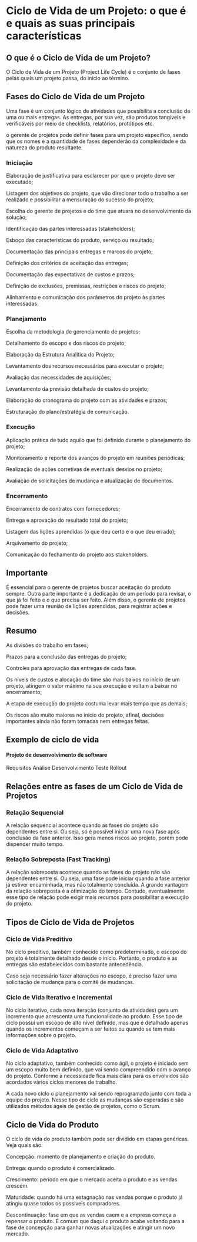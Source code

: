 <h1>Ciclo de Vida de um Projeto: o que é e quais as suas principais características</h1>

<h2> O que é o Ciclo de Vida de um Projeto?</h2>

O Ciclo de Vida de um Projeto (Project Life Cycle) é o conjunto de fases pelas quais um projeto passa, do início ao término.

<h2>Fases do Ciclo de Vida de um Projeto</h2>

Uma fase é um conjunto lógico de atividades que possibilita a conclusão de uma ou mais entregas. As entregas, por sua vez, são produtos tangíveis e verificáveis por meio de checklists, relatórios, protótipos etc.

 o gerente de projetos pode definir fases para um projeto específico, sendo que os nomes e a quantidade de fases dependerão da complexidade e da natureza do produto resultante.
 
 <h3>Iniciação</h3>
 
Elaboração de justificativa para esclarecer por que o projeto deve ser executado;

Listagem dos objetivos do projeto, que vão direcionar todo o trabalho a ser realizado e possibilitar a mensuração do sucesso do projeto;

Escolha do gerente de projetos e do time que atuará no desenvolvimento da solução;

Identificação das partes interessadas (stakeholders);

Esboço das características do produto, serviço ou resultado;

Documentação das principais entregas e marcos do projeto;

Definição dos critérios de aceitação das entregas;

Documentação das expectativas de custos e prazos;

Definição de exclusões, premissas, restrições e riscos do projeto;

Alinhamento e comunicação dos parâmetros do projeto às partes interessadas.

<h3>Planejamento</h3>

Escolha da metodologia de gerenciamento de projetos;

Detalhamento do escopo e dos riscos do projeto;

Elaboração da Estrutura Analítica do Projeto;

Levantamento dos recursos necessários para executar o projeto;

Avaliação das necessidades de aquisições;

Levantamento da previsão detalhada de custos do projeto;

Elaboração do cronograma do projeto com as atividades e prazos;

Estruturação do plano/estratégia de comunicação.

<h3>Execução</h3>

Aplicação prática de tudo aquilo que foi definido durante o planejamento do projeto;


Monitoramento e reporte dos avanços do projeto em reuniões periódicas;

Realização de ações corretivas de eventuais desvios no projeto;

Avaliação de solicitações de mudança e atualização de documentos.

<h3>Encerramento</h3>

Encerramento de contratos com fornecedores;

Entrega e aprovação do resultado total do projeto;

Listagem das lições aprendidas (o que deu certo e o que deu errado);

Arquivamento do projeto;

Comunicação do fechamento do projeto aos stakeholders.

<h2>Importante</h2>

É essencial para o gerente de projetos buscar aceitação do produto sempre.
Outra parte importante é a dedicação de um período para revisar, o que já foi feito e o que precisa ser feito.
Além disso, o gerente de projetos pode fazer uma reunião de lições aprendidas, para registrar ações e decisões.

<h2>Resumo</h2>

As divisões do trabalho em fases;

Prazos para a conclusão das entregas do projeto;

Controles para aprovação das entregas de cada fase.

Os níveis de custos e alocação do time são mais baixos no início de um projeto, atingem o valor máximo na sua execução e voltam a baixar no encerramento;

A etapa de execução do projeto costuma levar mais tempo que as demais;

Os riscos são muito maiores no início do projeto, afinal, decisões importantes ainda não foram tomadas nem entregas feitas.

<h2>Exemplo de ciclo de vida</h2>

<h4>Projeto de desenvolvimento de software</h4>
Requisitos
Análise
Desenvolvimento
Teste
Rollout

<h2>Relações entre as fases de um Ciclo de Vida de Projetos</h2>

<h3>Relação Sequencial</h3>

A relação sequencial acontece quando as fases do projeto são dependentes entre si. Ou seja, só é possível iniciar uma nova fase após conclusão da fase anterior. Isso gera menos riscos ao projeto, porém pode dispender muito tempo.

<h3>Relação Sobreposta (Fast Tracking)</h3>

A relação sobreposta acontece quando as fases do projeto não são dependentes entre si. Ou seja, uma fase pode iniciar quando a fase anterior já estiver encaminhada, mas não totalmente concluída. A grande vantagem da relação sobreposta é a otimização do tempo. Contudo, eventualmente esse tipo de relação pode exigir mais recursos para possibilitar a execução do projeto.

<h2>Tipos de Ciclo de Vida de Projetos</h2>

<h3>Ciclo de Vida Preditivo</h3>

No ciclo preditivo, também conhecido como predeterminado, o escopo do projeto é totalmente detalhado desde o início. Portanto, o produto e as entregas são estabelecidos com bastante antecedência.

Caso seja necessário fazer alterações no escopo, é preciso fazer uma solicitação de mudança para o comitê de mudanças.

<h3>Ciclo de Vida Iterativo e Incremental</h3>

No ciclo iterativo, cada nova iteração (conjunto de atividades) gera um incremento que acrescenta uma funcionalidade ao produto. Esse tipo de ciclo possui um escopo de alto nível definido, mas que é detalhado apenas quando os incrementos começam a ser feitos ou quando se tem mais informações sobre o projeto.

<h3>Ciclo de Vida Adaptativo</h3>

No ciclo adaptativo, também conhecido como ágil, o projeto é iniciado sem um escopo muito bem definido, que vai sendo compreendido com o avanço do projeto. Conforme a necessidade fica mais clara para os envolvidos são acordados vários ciclos menores de trabalho.

A cada novo ciclo o planejamento vai sendo reprogramado junto com toda a equipe do projeto. Nesse tipo de ciclo as mudanças são esperadas e são utilizados métodos ágeis de gestão de projetos, como o Scrum.

<h2>Ciclo de Vida do Produto</h2>

O ciclo de vida do produto também pode ser dividido em etapas genéricas. Veja quais são:

Concepção: momento de planejamento e criação do produto.

Entrega: quando o produto é comercializado.

Crescimento: período em que o mercado aceita o produto e as vendas crescem.

Maturidade: quando há uma estagnação nas vendas porque o produto já atingiu quase todos os possíveis compradores.

Descontinuação: fase em que as vendas caem e a empresa começa a repensar o produto. É comum que daqui o produto acabe voltando para a fase de concepção para ganhar novas atualizações e atingir um novo mercado.


